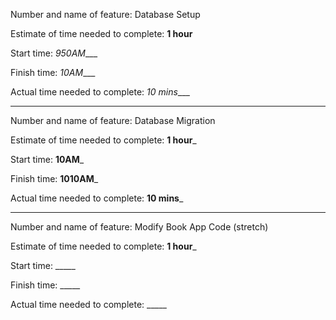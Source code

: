 Number and name of feature: Database Setup

Estimate of time needed to complete: __1 hour__

Start time: _950AM____

Finish time: _10AM____

Actual time needed to complete: _10 mins____

-----

Number and name of feature: Database Migration

Estimate of time needed to complete: __1 hour___

Start time: __10AM___

Finish time: __1010AM___

Actual time needed to complete: __10 mins___

-----

Number and name of feature: Modify Book App Code (stretch)

Estimate of time needed to complete: __1 hour___

Start time: _____

Finish time: _____

Actual time needed to complete: _____
